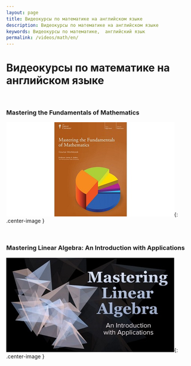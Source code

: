 ```yaml
---
layout: page
title: Видеокурсы по математике на английском языке
description: Видеокурсы по математике на английском языке
keywords: Видеокурсы по математике,  английский язык
permalink: /videos/math/en/
---
```


# Видеокурсы по математике на английском языке

<br/>

### Mastering the Fundamentals of Mathematics

![Mastering the Fundamentals of Mathematics](/img/videos/mastering-fundamentals-mathematics-video.jpg 'Mastering the Fundamentals of Mathematics'){: .center-image }

<br/>

### Mastering Linear Algebra: An Introduction with Applications

![Mastering Linear Algebra](/img/videos/mastering-linear-algebra-introduction-apps.jpg 'Mastering Linear Algebra'){: .center-image }
